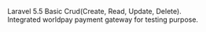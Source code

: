 
Laravel 5.5 Basic Crud(Create, Read, Update, Delete).</br>
Integrated worldpay payment gateway for testing purpose.
